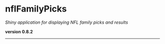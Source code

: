 # nflFamilyPicks

*Shiny application for displaying NFL family picks and results*

**version 0.8.2**

----------
